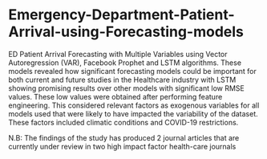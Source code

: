 # Emergency-Department-Patient-Arrival-using-Forecasting-models
ED Patient Arrival Forecasting with Multiple Variables using Vector Autoregression (VAR), Facebook Prophet and LSTM algorithms.
These models revealed how significant forecasting models could be important for both current and future studies in the Healthcare industry with LSTM showing promising results over other models with significant low RMSE values. These low values were obtained after performing feature engineering. This considered relevant factors as exogenous variables for all models used that were likely to have impacted the variability of the dataset. These factors included climatic conditions and COVID-19 restrictions.

N.B: The findings of the study has produced 2 journal articles that are currently under review in two high impact factor health-care journals
